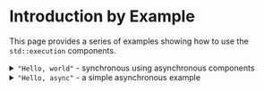 <!-- SPDX-License-Identifier: Apache-2.0 WITH LLVM-exception -->

# Introduction by Example

This page provides a series of examples showing how to use the
`std::execution` components.

<details>
<summary><code>"Hello, world"</code> - synchronous using asynchronous components</summary>

Code: [`examples/intro-1-hello-world.cpp`]()
@include examples/intro-1-hello-world.cpp

The first example is a very complicated way to a version of `"Hello,
world"`: it uses components for dealing with asynchronous work to
synchronously produce the result. The intention is to show a basic
use of some involved components to build up a feeling of how things
work.

The componentes for `std::execution` are declared in the header
`<execution>`.  This particular implementation implements the
cmponents in namespace `beman::execution` declared in the header
`<beman/execution/execution.hpp>`:

```cpp
#include <beman/execution/execution.hpp>
#include <iostream>
#include <string>
#include <tuple>

namespace ex = ::beman::execution;
using namespace std::string_literals;
```

Most of these declarations should be familiar. The namespace alias
`ex` is used to support easy migration to a different implementation,
in particular the standard name `std::execution` once it becomes
available with standard library implementations. The other examples
will have a similar start which is only mentioned in the explanation
to point out unusual parts like the use of custom components.

All interesting work happens in the `main` function:

```cpp
int main()
{
    auto[result] = ex::sync_wait(
        ex::when_all(
            ex::just("hello, "s),
            ex::just("world"s)
        )
        | ex::then([](auto s1, auto s2){ return s1 + s2; })
        ).value_or(std::tuple(""s));

    std::cout << result << '\n';
}
```

This code code be simpler even when using components from
`std::execution`.  Showing a few more components is intended to
better reflect how an asynchronous program might look like. This
examples uses a _sender factory_ (`ex::just`), two _sender adaptors_
(`ex::when_all` and `ex::then`), and finally a _sender consumer_
(`ex::sync_wait`) to build up work and to execute it. The idea of
a _sender_ is that it represents work which can be composed with
algorithms into a unit of work which is eventually executed.

Each work item can complete asynchronously at some later time, i.e.,
calling it like a function and using a returned value isn't really
an option. Instead, when the work is started it does whatever is
needed to get the work completed and get a _completion signal_
delivered. Delivering a completion signal consists of calling a
function on a suitable objects. The important part is that once
work is started it always delivers exactly one completion signal
which can indicate success, failure, or cancellation. Later examples
for creating senders will go into more details about the cancellation
signals.

The components used in this example do all of that synchronously:

- `ex::just("string"s)` completes immediately when started with
    successful completion which includes the string passed as
    argument.
- <code>ex::when_all(_sender1_, _sender2_)</code> starts the senders
    passed as arguments. When all of the senders complete, it
    produces its own completion. In the case of success all the
    received values are passed to the completion signal. In case
    of an error all outstanding work is cancelled and the first
    error becomes `when_all`'s completion signal once all children
    have completed.  Similarly, in case of cancellation all children
    get cancelled and once all complete `when_all` produces a
    cancellation signal. In the example the two children each produces
    one string as completion signal and `when_all` produces these two
    strings as its completion signal.
- <code>_sender_ | ex::then(_fun_)</code> is equivalent to using
    <code>ex::then(_sender_, _fun_)</code>. The `ex::then` calls
    the function <code>_fun_</code> with its child sender completes
    successful.  The arguments to <code>_fun_</code> are the values
    received from the child completion signal.  In the example, the
    child is `when_all(...)` and it produces two strings which are
    passed to <code>_fun_</code>. The completion signal of `ex::then`
    is successful with the value returned from the call to
    <code>_fun_</code> (which may `void`) if the call returns
    normally. If an exception is thrown `ex::then` completes with
    an `std::exception_ptr` to the exception thrown. In the example
    the completion is just a concatenation of the two strings.
- <code>sync_wait(_sender_)</code> starts its argument and then
    blocks until the work completes although the thread calling
    `sync_wait` may contribute to the completion of the work. The
    function returns a an
    <code>std::optional&lt;std::tuple&lt;_results_...&gt;&gt;</code>>.
    If the child sender completes successfully the values from the
    child's completion signal become the elements of the tuple. If
    the child completes with an error, the error is thrown as an
    exception. Otherwise, if the work gets cancelled, an empty
    `std::optional<...>` is returned. In the example, the child
    sends a string which gets wrapped into a `std::tuple` which in
    turn gets wrapped into an `std::optional`. Thus, the somewhat
    round-about way to get the result: first using
    `value_or(std::tuple(""s))` to get the value from the `std::optional`
    which is then decomposed from the `std::tuple` using structured
    bindings.

</details>

<details>
<summary><code>"Hello, async"</code> - a simple asynchronous example</summary>

Code: [`examples/intro-2-hello-async.cpp`]()
@include examples/intro-2-hello-async.cpp

</details>
